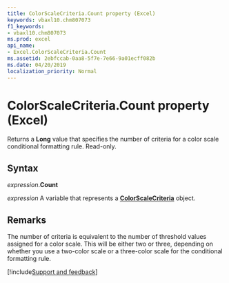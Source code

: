 ```yaml
---
title: ColorScaleCriteria.Count property (Excel)
keywords: vbaxl10.chm807073
f1_keywords:
- vbaxl10.chm807073
ms.prod: excel
api_name:
- Excel.ColorScaleCriteria.Count
ms.assetid: 2ebfccab-0aa8-5f7e-7e66-9a01ecff082b
ms.date: 04/20/2019
localization_priority: Normal
---
```



# ColorScaleCriteria.Count property (Excel)

Returns a **Long** value that specifies the number of criteria for a color scale conditional formatting rule. Read-only.


## Syntax

_expression_.**Count**

_expression_ A variable that represents a **[ColorScaleCriteria](Excel.ColorScaleCriteria.md)** object.


## Remarks

The number of criteria is equivalent to the number of threshold values assigned for a color scale. This will be either two or three, depending on whether you use a two-color scale or a three-color scale for the conditional formatting rule.




[!include[Support and feedback](~/includes/feedback-boilerplate.md)]